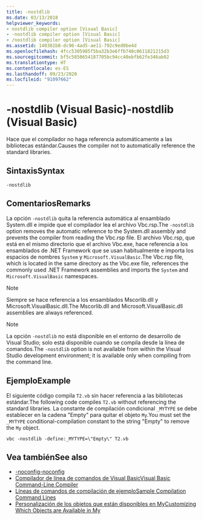 ```yaml
---
title: -nostdlib
ms.date: 03/13/2018
helpviewer_keywords:
- nostdlib compiler option [Visual Basic]
- -nostdlib compiler option [Visual Basic]
- /nostdlib compiler option [Visual Basic]
ms.assetid: 140381b8-dc96-4ad5-ae11-792c9ed0be4d
ms.openlocfilehash: 4fcc5305985f5ba32b3e6ffb740c0611821215d3
ms.sourcegitcommit: bf5c5850654187705bc94cc40ebfb62fe346ab02
ms.translationtype: HT
ms.contentlocale: es-ES
ms.lasthandoff: 09/23/2020
ms.locfileid: "91097662"
---
```

# <a name="-nostdlib-visual-basic"></a><span data-ttu-id="2fd87-102">-nostdlib (Visual Basic)</span><span class="sxs-lookup"><span data-stu-id="2fd87-102">-nostdlib (Visual Basic)</span></span>

<span data-ttu-id="2fd87-103">Hace que el compilador no haga referencia automáticamente a las bibliotecas estándar.</span><span class="sxs-lookup"><span data-stu-id="2fd87-103">Causes the compiler not to automatically reference the standard libraries.</span></span>  
  
## <a name="syntax"></a><span data-ttu-id="2fd87-104">Sintaxis</span><span class="sxs-lookup"><span data-stu-id="2fd87-104">Syntax</span></span>  
  
```console  
-nostdlib  
```  
  
## <a name="remarks"></a><span data-ttu-id="2fd87-105">Comentarios</span><span class="sxs-lookup"><span data-stu-id="2fd87-105">Remarks</span></span>  

 <span data-ttu-id="2fd87-106">La opción `-nostdlib` quita la referencia automática al ensamblado System.dll e impide que el compilador lea el archivo Vbc.rsp.</span><span class="sxs-lookup"><span data-stu-id="2fd87-106">The `-nostdlib` option removes the automatic reference to the System.dll assembly and prevents the compiler from reading the Vbc.rsp file.</span></span> <span data-ttu-id="2fd87-107">El archivo Vbc.rsp, que está en el mismo directorio que el archivo Vbc.exe, hace referencia a los ensamblados de .NET Framework que se usan habitualmente e importa los espacios de nombres `System` y `Microsoft.VisualBasic`.</span><span class="sxs-lookup"><span data-stu-id="2fd87-107">The Vbc.rsp file, which is located in the same directory as the Vbc.exe file, references the commonly used .NET Framework assemblies and imports the `System` and `Microsoft.VisualBasic` namespaces.</span></span>  
  
> [!NOTE]
> <span data-ttu-id="2fd87-108">Siempre se hace referencia a los ensamblados Mscorlib.dll y Microsoft.VisualBasic.dll.</span><span class="sxs-lookup"><span data-stu-id="2fd87-108">The Mscorlib.dll and Microsoft.VisualBasic.dll assemblies are always referenced.</span></span>  
  
> [!NOTE]
> <span data-ttu-id="2fd87-109">La opción `-nostdlib` no está disponible en el entorno de desarrollo de Visual Studio; solo está disponible cuando se compila desde la línea de comandos.</span><span class="sxs-lookup"><span data-stu-id="2fd87-109">The `-nostdlib` option is not available from within the Visual Studio development environment; it is available only when compiling from the command line.</span></span>  
  
## <a name="example"></a><span data-ttu-id="2fd87-110">Ejemplo</span><span class="sxs-lookup"><span data-stu-id="2fd87-110">Example</span></span>  

 <span data-ttu-id="2fd87-111">El siguiente código compila `T2.vb` sin hacer referencia a las bibliotecas estándar.</span><span class="sxs-lookup"><span data-stu-id="2fd87-111">The following code compiles `T2.vb` without referencing the standard libraries.</span></span> <span data-ttu-id="2fd87-112">La constante de compilación condicional `_MYTYPE` se debe establecer en la cadena "Empty" para quitar el objeto `My`.</span><span class="sxs-lookup"><span data-stu-id="2fd87-112">You must set the `_MYTYPE` conditional-compilation constant to the string "Empty" to remove the `My` object.</span></span>  
  
```console
vbc -nostdlib -define:_MYTYPE=\"Empty\" T2.vb  
```  
  
## <a name="see-also"></a><span data-ttu-id="2fd87-113">Vea también</span><span class="sxs-lookup"><span data-stu-id="2fd87-113">See also</span></span>

- [<span data-ttu-id="2fd87-114">-noconfig</span><span class="sxs-lookup"><span data-stu-id="2fd87-114">-noconfig</span></span>](noconfig.md)
- [<span data-ttu-id="2fd87-115">Compilador de línea de comandos de Visual Basic</span><span class="sxs-lookup"><span data-stu-id="2fd87-115">Visual Basic Command-Line Compiler</span></span>](index.md)
- [<span data-ttu-id="2fd87-116">Líneas de comandos de compilación de ejemplo</span><span class="sxs-lookup"><span data-stu-id="2fd87-116">Sample Compilation Command Lines</span></span>](sample-compilation-command-lines.md)
- [<span data-ttu-id="2fd87-117">Personalización de los objetos que están disponibles en My</span><span class="sxs-lookup"><span data-stu-id="2fd87-117">Customizing Which Objects are Available in My</span></span>](../../developing-apps/customizing-extending-my/customizing-which-objects-are-available-in-my.md)
